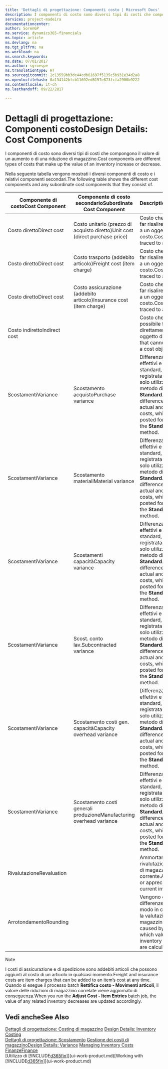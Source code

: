 ```yaml
---
title: 'Dettagli di progettazione: Componenti costo | Microsoft Docs'
description: I componenti di costo sono diversi tipi di costi che compongono il valore di un aumento o di una riduzione di magazzino.
services: project-madeira
documentationcenter: 
author: SorenGP
ms.service: dynamics365-financials
ms.topic: article
ms.devlang: na
ms.tgt_pltfrm: na
ms.workload: na
ms.search.keywords: 
ms.date: 07/01/2017
ms.author: sgroespe
ms.translationtype: HT
ms.sourcegitcommit: 2c13559bb3dc44cdb61697f5135c5b931e34d2a8
ms.openlocfilehash: 0a134142bfcb11692ed6157e873fcfa2900b9222
ms.contentlocale: it-ch
ms.lasthandoff: 09/22/2017

---
```

# <a name="design-details-cost-components"></a><span data-ttu-id="90b17-103">Dettagli di progettazione: Componenti costo</span><span class="sxs-lookup"><span data-stu-id="90b17-103">Design Details: Cost Components</span></span>
<span data-ttu-id="90b17-104">I componenti di costo sono diversi tipi di costi che compongono il valore di un aumento o di una riduzione di magazzino.</span><span class="sxs-lookup"><span data-stu-id="90b17-104">Cost components are different types of costs that make up the value of an inventory increase or decrease.</span></span>  

 <span data-ttu-id="90b17-105">Nella seguente tabella vengono mostrati i diversi componenti di costo e i relativi componenti secondari.</span><span class="sxs-lookup"><span data-stu-id="90b17-105">The following table shows the different cost components and any subordinate cost components that they consist of.</span></span>  

|<span data-ttu-id="90b17-106">Componente di costo</span><span class="sxs-lookup"><span data-stu-id="90b17-106">Cost Component</span></span>|<span data-ttu-id="90b17-107">Componente di costo secondario</span><span class="sxs-lookup"><span data-stu-id="90b17-107">Subordinate Cost Component</span></span>|<span data-ttu-id="90b17-108">Description</span><span class="sxs-lookup"><span data-stu-id="90b17-108">Description</span></span>|  
|--------------------|--------------------------------|---------------------------------------|  
|<span data-ttu-id="90b17-109">Costo diretto</span><span class="sxs-lookup"><span data-stu-id="90b17-109">Direct cost</span></span>|<span data-ttu-id="90b17-110">Costo unitario (prezzo di acquisto diretto)</span><span class="sxs-lookup"><span data-stu-id="90b17-110">Unit cost (direct purchase price)</span></span>|<span data-ttu-id="90b17-111">Costo che è possibile far risalire direttamente a un oggetto di costo.</span><span class="sxs-lookup"><span data-stu-id="90b17-111">Cost that can be traced to a cost object.</span></span>|  
|<span data-ttu-id="90b17-112">Costo diretto</span><span class="sxs-lookup"><span data-stu-id="90b17-112">Direct cost</span></span>|<span data-ttu-id="90b17-113">Costo trasporto (addebito articolo)</span><span class="sxs-lookup"><span data-stu-id="90b17-113">Freight cost (item charge)</span></span>|<span data-ttu-id="90b17-114">Costo che è possibile far risalire direttamente a un oggetto di costo.</span><span class="sxs-lookup"><span data-stu-id="90b17-114">Cost that can be traced to a cost object.</span></span>|  
|<span data-ttu-id="90b17-115">Costo diretto</span><span class="sxs-lookup"><span data-stu-id="90b17-115">Direct cost</span></span>|<span data-ttu-id="90b17-116">Costo assicurazione (addebito articolo)</span><span class="sxs-lookup"><span data-stu-id="90b17-116">Insurance cost (item charge)</span></span>|<span data-ttu-id="90b17-117">Costo che è possibile far risalire direttamente a un oggetto di costo.</span><span class="sxs-lookup"><span data-stu-id="90b17-117">Cost that can be traced to a cost object.</span></span>|  
|<span data-ttu-id="90b17-118">Costo indiretto</span><span class="sxs-lookup"><span data-stu-id="90b17-118">Indirect cost</span></span>||<span data-ttu-id="90b17-119">Costo che non è possibile far risalire direttamente a un oggetto di costo.</span><span class="sxs-lookup"><span data-stu-id="90b17-119">Cost that cannot be traced to a cost object.</span></span>|  
|<span data-ttu-id="90b17-120">Scostamenti</span><span class="sxs-lookup"><span data-stu-id="90b17-120">Variance</span></span>|<span data-ttu-id="90b17-121">Scostamento acquisto</span><span class="sxs-lookup"><span data-stu-id="90b17-121">Purchase variance</span></span>|<span data-ttu-id="90b17-122">Differenza tra costi effettivi e costi standard, che viene registrata per gli articoli solo utilizzando il metodo di costing **Standard**.</span><span class="sxs-lookup"><span data-stu-id="90b17-122">The difference between actual and standard costs, which is only posted for items using the **Standard** costing method.</span></span>|  
|<span data-ttu-id="90b17-123">Scostamenti</span><span class="sxs-lookup"><span data-stu-id="90b17-123">Variance</span></span>|<span data-ttu-id="90b17-124">Scostamento materiali</span><span class="sxs-lookup"><span data-stu-id="90b17-124">Material variance</span></span>|<span data-ttu-id="90b17-125">Differenza tra costi effettivi e costi standard, che viene registrata per gli articoli solo utilizzando il metodo di costing **Standard**.</span><span class="sxs-lookup"><span data-stu-id="90b17-125">The difference between actual and standard costs, which is only posted for items using the **Standard** costing method.</span></span>|  
|<span data-ttu-id="90b17-126">Scostamenti</span><span class="sxs-lookup"><span data-stu-id="90b17-126">Variance</span></span>|<span data-ttu-id="90b17-127">Scostamenti capacità</span><span class="sxs-lookup"><span data-stu-id="90b17-127">Capacity variance</span></span>|<span data-ttu-id="90b17-128">Differenza tra costi effettivi e costi standard, che viene registrata per gli articoli solo utilizzando il metodo di costing **Standard**.</span><span class="sxs-lookup"><span data-stu-id="90b17-128">The difference between actual and standard costs, which is only posted for items using the **Standard** costing method.</span></span>|  
|<span data-ttu-id="90b17-129">Scostamenti</span><span class="sxs-lookup"><span data-stu-id="90b17-129">Variance</span></span>|<span data-ttu-id="90b17-130">Scost. conto lav.</span><span class="sxs-lookup"><span data-stu-id="90b17-130">Subcontracted variance</span></span>|<span data-ttu-id="90b17-131">Differenza tra costi effettivi e costi standard, che viene registrata per gli articoli solo utilizzando il metodo di costing **Standard**.</span><span class="sxs-lookup"><span data-stu-id="90b17-131">The difference between actual and standard costs, which is only posted for items using the **Standard** costing method.</span></span>|  
|<span data-ttu-id="90b17-132">Scostamenti</span><span class="sxs-lookup"><span data-stu-id="90b17-132">Variance</span></span>|<span data-ttu-id="90b17-133">Scostamento costi gen. capacità</span><span class="sxs-lookup"><span data-stu-id="90b17-133">Capacity overhead variance</span></span>|<span data-ttu-id="90b17-134">Differenza tra costi effettivi e costi standard, che viene registrata per gli articoli solo utilizzando il metodo di costing **Standard**.</span><span class="sxs-lookup"><span data-stu-id="90b17-134">The difference between actual and standard costs, which is only posted for items using the **Standard** costing method.</span></span>|  
|<span data-ttu-id="90b17-135">Scostamenti</span><span class="sxs-lookup"><span data-stu-id="90b17-135">Variance</span></span>|<span data-ttu-id="90b17-136">Scostamento costi generali produzione</span><span class="sxs-lookup"><span data-stu-id="90b17-136">Manufacturing overhead variance</span></span>|<span data-ttu-id="90b17-137">Differenza tra costi effettivi e costi standard, che viene registrata per gli articoli solo utilizzando il metodo di costing **Standard**.</span><span class="sxs-lookup"><span data-stu-id="90b17-137">The difference between actual and standard costs, which is only posted for items using the **Standard** costing method.</span></span>|  
|<span data-ttu-id="90b17-138">Rivalutazione</span><span class="sxs-lookup"><span data-stu-id="90b17-138">Revaluation</span></span>||<span data-ttu-id="90b17-139">Ammortamento o rivalutazione del valore di magazzino corrente.</span><span class="sxs-lookup"><span data-stu-id="90b17-139">A depreciation or appreciation of the current inventory value.</span></span>|  
|<span data-ttu-id="90b17-140">Arrotondamento</span><span class="sxs-lookup"><span data-stu-id="90b17-140">Rounding</span></span>||<span data-ttu-id="90b17-141">Vengono calcolate le differenze causate dal modo in cui diminuisce la valutazione del magazzino.</span><span class="sxs-lookup"><span data-stu-id="90b17-141">Residuals caused by the way in which valuation of inventory decreases are calculated.</span></span>|  

> [!NOTE]  
>  <span data-ttu-id="90b17-142">I costi di assicurazione e di spedizione sono addebiti articoli che possono aggiunti al costo di un articolo in qualsiasi momento.</span><span class="sxs-lookup"><span data-stu-id="90b17-142">Freight and insurance costs are item charges that can be added to an item’s cost at any time.</span></span> <span data-ttu-id="90b17-143">Quando si esegue il processo batch **Rettifica costo - Movimenti articoli**, il valore delle riduzioni di magazzino correlate viene aggiornato di conseguenza.</span><span class="sxs-lookup"><span data-stu-id="90b17-143">When you run the **Adjust Cost - Item Entries** batch job, the value of any related inventory decreases are updated accordingly.</span></span>  

## <a name="see-also"></a><span data-ttu-id="90b17-144">Vedi anche</span><span class="sxs-lookup"><span data-stu-id="90b17-144">See Also</span></span>  
 <span data-ttu-id="90b17-145">[Dettagli di progettazione: Costing di magazzino](design-details-inventory-costing.md) </span><span class="sxs-lookup"><span data-stu-id="90b17-145">[Design Details: Inventory Costing](design-details-inventory-costing.md) </span></span>  
 <span data-ttu-id="90b17-146">[Dettagli di progettazione: Scostamento](design-details-variance.md) [Gestione dei costi di magazzino](finance-manage-inventory-costs.md)</span><span class="sxs-lookup"><span data-stu-id="90b17-146">[Design Details: Variance](design-details-variance.md) [Managing Inventory Costs](finance-manage-inventory-costs.md)</span></span>  
 [<span data-ttu-id="90b17-147">Finanze</span><span class="sxs-lookup"><span data-stu-id="90b17-147">Finance</span></span>](finance.md)  
 <span data-ttu-id="90b17-148">[Utilizzo di [!INCLUDE[d365fin](includes/d365fin_md.md)]](ui-work-product.md)</span><span class="sxs-lookup"><span data-stu-id="90b17-148">[Working with [!INCLUDE[d365fin](includes/d365fin_md.md)]](ui-work-product.md)</span></span>  

